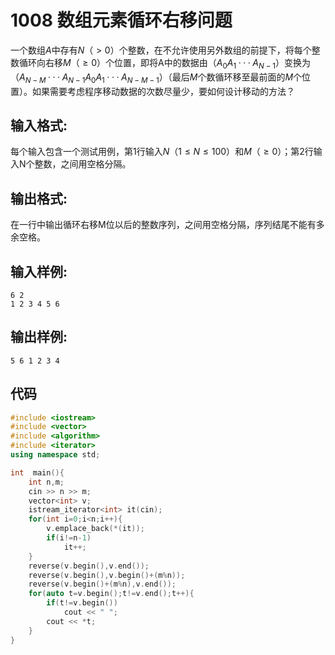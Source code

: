 # 1008 数组元素循环右移问题

一个数组$A$中存有$N（>0）$个整数，在不允许使用另外数组的前提下，将每个整数循环向右移$M（≥0）$个位置，即将A中的数据由$（A_{0}A_{1}···A_{N−1}）$变换为$（A_{N−M}···A_{N−1}A_{0}A_{1}···A_{N−M−1}​​ ）$（最后$M$个数循环移至最前面的$M$个位置）。如果需要考虑程序移动数据的次数尽量少，要如何设计移动的方法？

## 输入格式:
每个输入包含一个测试用例，第1行输入$N（1≤N≤100）$和$M（≥0）$；第2行输入N个整数，之间用空格分隔。

## 输出格式:
在一行中输出循环右移M位以后的整数序列，之间用空格分隔，序列结尾不能有多余空格。

## 输入样例:
```
6 2
1 2 3 4 5 6
```

## 输出样例:
```
5 6 1 2 3 4
```

## 代码
```cpp tab="c++"
#include <iostream>
#include <vector>
#include <algorithm>
#include <iterator>
using namespace std;

int  main(){
    int n,m;
    cin >> n >> m;
    vector<int> v;
    istream_iterator<int> it(cin);
    for(int i=0;i<n;i++){
        v.emplace_back(*(it));
        if(i!=n-1)
            it++;
    }
    reverse(v.begin(),v.end());
    reverse(v.begin(),v.begin()+(m%n));
    reverse(v.begin()+(m%n),v.end());
    for(auto t=v.begin();t!=v.end();t++){
        if(t!=v.begin())
            cout << " ";
        cout << *t;
    }
}
```